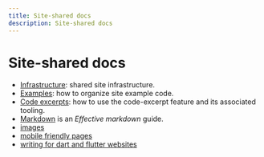 ```yaml
---
title: Site-shared docs
description: Site-shared docs
---
```


# Site-shared docs

- [Infrastructure](infrastructure.md): shared site infrastructure.
- [Examples](examples.md): how to organize site example code.
- [Code excerpts](code-excerpts.md): how to use the code-excerpt feature
  and its associated tooling.
- [Markdown](markdown.md) is an _Effective markdown_ guide.
- [images](images.md) 
- [mobile friendly pages](mobile-friendly-pages-tips-&-tricks.md)
- [writing for dart and flutter websites](writing-for-dart-and-flutter-websites.md)